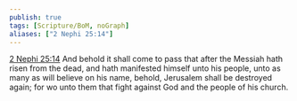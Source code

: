 ```yaml
---
publish: true
tags: [Scripture/BoM, noGraph]
aliases: ["2 Nephi 25:14"]
---
```

[2 Nephi 25:14](https://churchofjesuschrist.org/study/scriptures/bofm/2-ne/25?lang=eng&id=p14#p14) And behold it shall come to pass that after the Messiah hath risen from the dead, and hath manifested himself unto his people, unto as many as will believe on his name, behold, Jerusalem shall be destroyed again; for wo unto them that fight against God and the people of his church.
